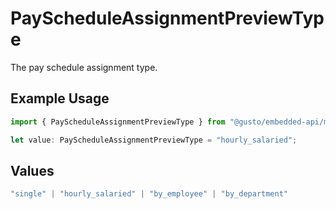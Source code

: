 # PayScheduleAssignmentPreviewType

The pay schedule assignment type.

## Example Usage

```typescript
import { PayScheduleAssignmentPreviewType } from "@gusto/embedded-api/models/components";

let value: PayScheduleAssignmentPreviewType = "hourly_salaried";
```

## Values

```typescript
"single" | "hourly_salaried" | "by_employee" | "by_department"
```